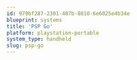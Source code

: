 ```yaml
---
id: 979bf287-2301-487b-8810-6e6025e4b34e
blueprint: systems
title: 'PSP Go'
platform: playstation-portable
system_type: handheld
slug: psp-go
---
```

